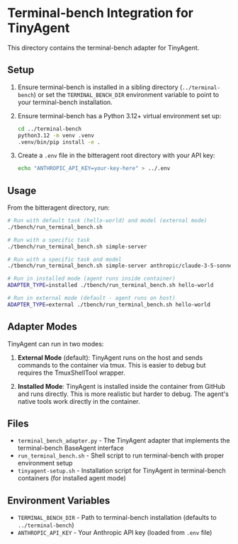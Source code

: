 # Terminal-bench Integration for TinyAgent

This directory contains the terminal-bench adapter for TinyAgent.

## Setup

1. Ensure terminal-bench is installed in a sibling directory (`../terminal-bench`) or set the `TERMINAL_BENCH_DIR` environment variable to point to your terminal-bench installation.

2. Ensure terminal-bench has a Python 3.12+ virtual environment set up:
   ```bash
   cd ../terminal-bench
   python3.12 -m venv .venv
   .venv/bin/pip install -e .
   ```

3. Create a `.env` file in the bitteragent root directory with your API key:
   ```bash
   echo "ANTHROPIC_API_KEY=your-key-here" > ../.env
   ```

## Usage

From the bitteragent directory, run:

```bash
# Run with default task (hello-world) and model (external mode)
./tbench/run_terminal_bench.sh

# Run with a specific task
./tbench/run_terminal_bench.sh simple-server

# Run with a specific task and model
./tbench/run_terminal_bench.sh simple-server anthropic/claude-3-5-sonnet-20241022

# Run in installed mode (agent runs inside container)
ADAPTER_TYPE=installed ./tbench/run_terminal_bench.sh hello-world

# Run in external mode (default - agent runs on host)
ADAPTER_TYPE=external ./tbench/run_terminal_bench.sh hello-world
```

## Adapter Modes

TinyAgent can run in two modes:

1. **External Mode** (default): TinyAgent runs on the host and sends commands to the container via tmux. This is easier to debug but requires the TmuxShellTool wrapper.

2. **Installed Mode**: TinyAgent is installed inside the container from GitHub and runs directly. This is more realistic but harder to debug. The agent's native tools work directly in the container.

## Files

- `terminal_bench_adapter.py` - The TinyAgent adapter that implements the terminal-bench BaseAgent interface
- `run_terminal_bench.sh` - Shell script to run terminal-bench with proper environment setup
- `tinyagent-setup.sh` - Installation script for TinyAgent in terminal-bench containers (for installed agent mode)

## Environment Variables

- `TERMINAL_BENCH_DIR` - Path to terminal-bench installation (defaults to `../terminal-bench`)
- `ANTHROPIC_API_KEY` - Your Anthropic API key (loaded from `.env` file)